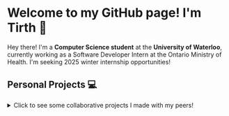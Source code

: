 # Welcome to my GitHub page! I'm Tirth 👋

Hey there! I'm a **Computer Science student** at the **University of Waterloo**, currently working as a Software Developer Intern at the Ontario Ministry of Health. I'm seeking 2025 winter internship opportunities!

## Personal Projects 💻
<details>
<summary>Click to see some collaborative projects I made with my peers!</summary>
  <br/>
  <p>
    <a href="https://github.com/tirthpatel618/Form_corrector">
      <img align="center" src="https://github-readme-stats.vercel.app/api/pin/?username=tirthpatel618&repo=Form_corrector&theme=github_dark"/>
    </a>
    <a href="https://github.com/tirthpatel618/ESPN-Fantasy-Automation-Bot">
      <img align="center" src="https://github-readme-stats.vercel.app/api/pin/?username=tirthpatel618&repo=ESPN-Fantasy-Automation-Bot&theme=github_dark"/>
    </a>   
  </p>
<details>

## Technologies 🔧
* Languages: `Python` `C/C++` `Javascript` `Typescript`  `SQL`  `Bash`  
* Frameworks/Libraries: `Flask` `Express.js` `Node.js` `React.js` `Next.js` `TensorFlow` `PyTorch` `OpenCV` `Keras` `REST API`
* Developer Tools: `Linux` `Git` `AWS` `Docker` `MongoDB` `PostgreSQL` `SQLite`
Send me a message! 🗨️

* Email me at: t83patel@uwaterloo.ca
* Connect with me on LinkedIn: [linkedin.com/in/tirthpatel618/](https://www.linkedin.com/in/tirthpatel618/)
* Learn more about me on my personal website: 

